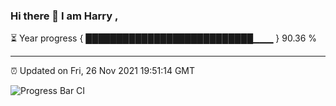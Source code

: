 ### Hi there 👋 I am Harry , 

⏳ Year progress { ███████████████████████████▁▁▁ } 90.36 %

---

⏰ Updated on Fri, 26 Nov 2021 19:51:14 GMT

![Progress Bar CI](https://github.com/duykhang68/duykhang68/workflows/Progress%20Bar%20CI/badge.svg)

